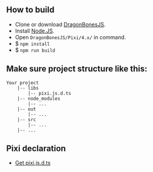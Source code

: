 ## How to build
* Clone or download [DragonBonesJS](https://github.com/DragonBones/DragonBonesJS/).
* Install [Node.JS](https://nodejs.org/).
* Open `DragonBonesJS/Pixi/4.x/` in command.
* $ `npm install`
* $ `npm run build`

## Make sure project structure like this:
```
Your project
    |-- libs
        |-- pixi.js.d.ts
    |-- node_modules
        |-- ...
    |-- out
        |-- ...
    |-- src
        |-- ...
    |-- ...
```

## Pixi declaration
* [Get pixi.js.d.ts](https://github.com/pixijs/pixi-typescript/blob/v4.x/pixi.js.d.ts)